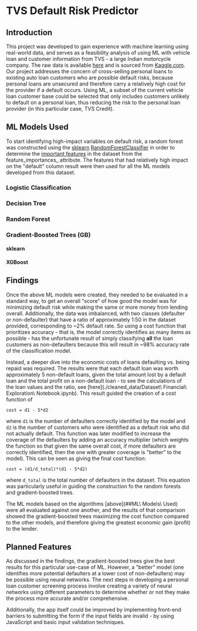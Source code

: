 # TVS Default Risk Predictor
## Introduction

This project was developed to gain experience with machine learning using real-world data, and serves as a feasibility analysis of using ML with vehicle loan and customer information from TVS - a large Indian motorcycle company. The raw data is available [here](https://www.kaggle.com/sjleshrac/tvs-loan-default) and is sourced from [Kaggle.com](www.kaggle.com). Our project addresses the concern of cross-selling personal loans to existing auto loan customers who are possible default risks, because personal loans are unsecured and therefore carry a relatively high cost for the provider if a default occurs. Using ML, a subset of the current vehicle loan customer base could be selected that only includes customers unlikely to default on a personal loan, thus reducing the risk to the personal loan provider (in this particular case, TVS Credit).

## ML Models Used

To start identifying high-impact variables on default risk, a random forest was constructed using the [sklearn](https://scikit-learn.org/stable/) [RandomForestClassifier](https://scikit-learn.org/stable/modules/generated/sklearn.ensemble.RandomForestClassifier.html?highlight=random%20forest%20classifier#sklearn.ensemble.RandomForestClassifier) in order to determine the [important features](https://scikit-learn.org/stable/auto_examples/ensemble/plot_forest_importances.html) in the dataset from the feature_importances_ attribute. The features that had relatively high impact on the "default" column result were then used for all the ML models developed from this dataset.

### Logistic Classification

### Decision Tree

### Random Forest

### Gradient-Boosted Trees (GB)

#### sklearn

#### XGBoost

## Findings

Once the above ML models were created, they needed to be evaluated in a standard way, to get an overall "score" of how good the model was for minimizing default risk while making the same or more money from lending overall. Additionally, the data was imbalanced, with two classes (defaulter or non-defaulter) that have a ratio of approximately 1:50 in the dataset provided, corresponding to ~2% default rate. So using a cost function that prioritizes accuracy - that is, the model correctly identifies as many items as possible - has the unfortunate result of simply classifying **all** the loan customers as non-defaulters because this will result in ~98% accuracy rate of the classification model. 

Instead, a deeper dive into the economic costs of loans defaulting vs. being repaid was required. The results were that each default loan was worth approximately 5 non-default loans, given the total amount lost by a default loan and the total profit on a non-default loan - to see the calculations of the loan values and the ratio, see [here](./cleaned_data/Dataset\ Financial\ Exploration\ Notebook.ipynb). This result guided the creation of a cost function of 
```
cost = d1 - 5*d2
```
where `d1` is the number of defaulters correctly identified by the model and `d2` is the number of customers who were identified as a default risk who did not actually default. This function was later modified to increase the coverage of the defaulters by adding an accuracy multiplier (which weights the function so that given the same overall cost, if more defaulters are correctly identified, then the one with greater coverage is "better" to the model). This can be seen as giving the final cost function:
```
cost = (d1/d_total)*(d1 - 5*d2)
```
where `d_total` is the total number of defaulters in the dataset. This equation was particularly useful in guiding the construction fo the random forests and gradient-boosted trees.

The ML models based on the algorithms [above](##ML\ Models\ Used) were all evaluated against one another, and the results of that comparison showed the gradient-boosted trees maximizing the cost function compared to the other models, and therefore giving the greatest economic gain (profit) to the lender. 

## Planned Features

As discussed in the findings, the gradient-boosted trees give the best results for this particular use-case of ML. However, a "better" model (one identifies more potential defaulters at a lower cost of non-defaulters) may be possible using neural networks. The next steps in developing a personal loan customer screening process involve creating a variety of neural networks using different parameters to determine whether or not they make the process more accurate and/or comprehensive.

Additionally, the app itself could be improved by implementing front-end barriers to submitting the form if the input fields are invalid - by using JavaScript and basic input validation techniques.